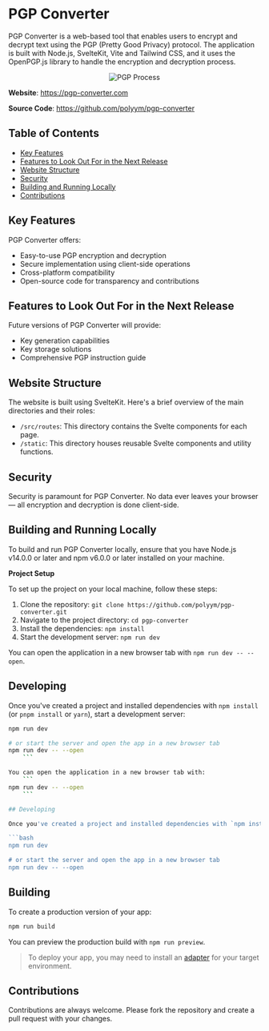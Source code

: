# PGP Converter

PGP Converter is a web-based tool that enables users to encrypt and decrypt text using the PGP (Pretty Good Privacy) protocol. The application is built with Node.js, SvelteKit, Vite and Tailwind CSS, and it uses the OpenPGP.js library to handle the encryption and decryption process.

<p align="center">
  <img src="https://www.pandasecurity.com/en/mediacenter/src/uploads/2023/03/pgp-encryption-process.png" alt="PGP Process">
</p>

**Website**: https://pgp-converter.com

**Source Code**: https://github.com/polyym/pgp-converter

## Table of Contents

- [Key Features](#key-features)
- [Features to Look Out For in the Next Release](#features-to-look-out-for-in-the-next-release)
- [Website Structure](#website-structure)
- [Security](#security)
- [Building and Running Locally](#building-and-running-locally)
- [Contributions](#contributions)

## Key Features

PGP Converter offers:

- Easy-to-use PGP encryption and decryption
- Secure implementation using client-side operations
- Cross-platform compatibility
- Open-source code for transparency and contributions

## Features to Look Out For in the Next Release

Future versions of PGP Converter will provide:

- Key generation capabilities
- Key storage solutions
- Comprehensive PGP instruction guide

## Website Structure

The website is built using SvelteKit. Here's a brief overview of the main directories and their roles:

- `/src/routes`: This directory contains the Svelte components for each page.
- `/static`: This directory houses reusable Svelte components and utility functions.

## Security

Security is paramount for PGP Converter. No data ever leaves your browser — all encryption and decryption is done client-side.

## Building and Running Locally

To build and run PGP Converter locally, ensure that you have Node.js v14.0.0 or later and npm v6.0.0 or later installed on your machine. 

**Project Setup**

To set up the project on your local machine, follow these steps:

1. Clone the repository: `git clone https://github.com/polyym/pgp-converter.git`
2. Navigate to the project directory: `cd pgp-converter`
3. Install the dependencies: `npm install`
4. Start the development server: `npm run dev`

You can open the application in a new browser tab with `npm run dev -- --open`.

## Developing

Once you've created a project and installed dependencies with `npm install` (or `pnpm install` or `yarn`), start a development server:

```bash
npm run dev

# or start the server and open the app in a new browser tab
npm run dev -- --open
    ```

You can open the application in a new browser tab with:
    ```
npm run dev -- --open
    ```

## Developing

Once you've created a project and installed dependencies with `npm install` (or `pnpm install` or `yarn`), start a development server:

```bash
npm run dev

# or start the server and open the app in a new browser tab
npm run dev -- --open
```

## Building

To create a production version of your app:

```bash
npm run build
```

You can preview the production build with `npm run preview`.

> To deploy your app, you may need to install an [adapter](https://kit.svelte.dev/docs/adapters) for your target environment.

## Contributions

Contributions are always welcome. Please fork the repository and create a pull request with your changes.